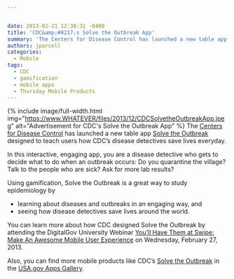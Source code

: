 ```yaml
---


date: 2013-02-21 12:38:31 -0400
title: 'CDC&amp;#8217;s Solve the Outbreak App'
summary: 'The Centers for Disease Control has launched a new table app Solve the Outbreak designed to teach users how CDC&amp;#8217;s disease detectives save lives everyday. In this interactive, engaging app, you are a disease detective who gets to decide what to do when an outbreak occurs\:'
authors: jparcell
categories:
  - Mobile
tags:
  - CDC
  - gamification
  - mobile apps
  - Thursday Mobile Products
---
```


{% include image/full-width.html img="https://www.WHATEVER/files/2013/12/CDCSolvetheOutbreakApp.jpeg" alt="Advertisement for CDC's Solve the Outbreak App" %}
The [Centers for Disease Control](http://cdc.gov) has launched a new table app [Solve the Outbreak](https://itunes.apple.com/us/app/solve-the-outbreak/id592485067?mt=8) designed to teach users how CDC&#8217;s disease detectives save lives everyday.

In this interactive, engaging app, you are a disease detective who gets to decide what to do when an outbreak occurs: Do you quarantine the village? Talk to the people who are sick? Ask for more lab results?

Using gamification, Solve the Outbreak is a great way to study epidemiology by

  * learning about diseases and outbreaks in an engaging way, and
  * seeing how disease detectives save lives around the world.

You can learn more about how CDC designed Solve the Outbreak by attending the DigitalGov University Webinar [You’ll Have Them at Swipe: Make An Awesome Mobile User Experience](https://digitalgov.sites.usa.gov/2013/02/11/youll-have-them-at-swipe-making-an-awesome-mobile-user-experience-webinar/ "You’ll Have Them at Swipe: Making An Awesome Mobile User Experience Webinar") on Wednesday, February 27, 2013.

Also, you can find more mobile products like CDC&#8217;s [Solve the Outbreak](https://itunes.apple.com/us/app/solve-the-outbreak/id592485067?mt=8) in the [USA.gov Apps Gallery](http://apps.usa.gov/).